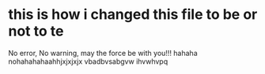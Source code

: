 # this is how i changed this file to be or not to te
No error, No warning, may the force be with you!!!
hahaha      nohahahahaahhjxjxjxjx    vbadbvsabgvw	ihvwhvpq

